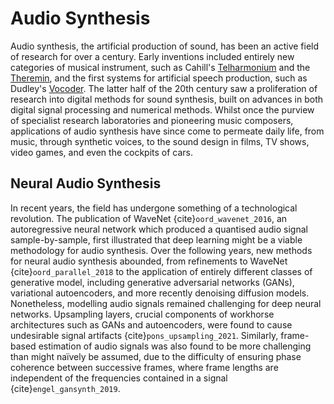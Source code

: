 # Audio Synthesis

Audio synthesis, the artificial production of sound, has been an active field of research for over a century. 
Early inventions included entirely new categories of musical instrument, such as Cahill's [Telharmonium](https://en.wikipedia.org/wiki/Telharmonium) and the [Theremin](https://en.wikipedia.org/wiki/Theremin), and the first systems for artificial speech production, such as Dudley's [Vocoder](https://ccrma.stanford.edu/~jos/pasp/Dudley_s_Vocoder.html).
The latter half of the 20th century saw a proliferation of research into digital methods for sound synthesis, built on advances in both digital signal processing and numerical methods.
Whilst once the purview of specialist research laboratories and pioneering music composers, applications of audio synthesis have since come to permeate daily life, from music, through synthetic voices, to the sound design in films, TV shows, video games, and even the cockpits of cars.

## Neural Audio Synthesis

In recent years, the field has undergone something of a technological revolution. The publication of WaveNet {cite}`oord_wavenet_2016`, an autoregressive neural network which produced a quantised audio signal sample-by-sample, first illustrated that deep learning might be a viable methodology for audio synthesis.
Over the following years, new methods for neural audio synthesis abounded, from refinements to WaveNet {cite}`oord_parallel_2018` to the application of entirely different classes of generative model, including generative adversarial networks (GANs), variational autoencoders, and more recently denoising diffusion models. 
Nonetheless, modelling audio signals remained challenging for deep neural networks.
Upsampling layers, crucial components of workhorse architectures such as GANs and autoencoders, were found to cause undesirable signal artifacts {cite}`pons_upsampling_2021`.
Similarly, frame-based estimation of audio signals was also found to be more challenging than might naïvely be assumed, due to the difficulty of ensuring phase coherence between successive frames, where frame lengths are independent of the frequencies contained in a signal {cite}`engel_gansynth_2019`.
